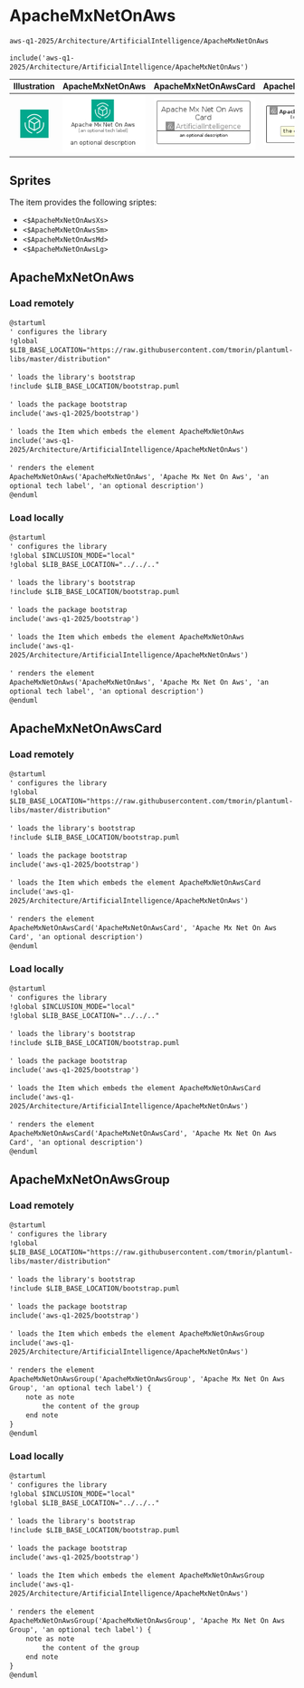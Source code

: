 # ApacheMxNetOnAws


```text
aws-q1-2025/Architecture/ArtificialIntelligence/ApacheMxNetOnAws
```

```text
include('aws-q1-2025/Architecture/ArtificialIntelligence/ApacheMxNetOnAws')
```



| Illustration | ApacheMxNetOnAws | ApacheMxNetOnAwsCard | ApacheMxNetOnAwsGroup |
| :---: | :---: | :---: | :---: |
| ![illustration for Illustration](../../../aws-q1-2025/Architecture/ArtificialIntelligence/ApacheMxNetOnAws.png) | ![illustration for ApacheMxNetOnAws](../../../aws-q1-2025/Architecture/ArtificialIntelligence/ApacheMxNetOnAws.Local.png) | ![illustration for ApacheMxNetOnAwsCard](../../../aws-q1-2025/Architecture/ArtificialIntelligence/ApacheMxNetOnAwsCard.Local.png) | ![illustration for ApacheMxNetOnAwsGroup](../../../aws-q1-2025/Architecture/ArtificialIntelligence/ApacheMxNetOnAwsGroup.Local.png) |



## Sprites
The item provides the following sriptes:

- `<$ApacheMxNetOnAwsXs>`
- `<$ApacheMxNetOnAwsSm>`
- `<$ApacheMxNetOnAwsMd>`
- `<$ApacheMxNetOnAwsLg>`





## ApacheMxNetOnAws

### Load remotely
```plantuml
@startuml
' configures the library
!global $LIB_BASE_LOCATION="https://raw.githubusercontent.com/tmorin/plantuml-libs/master/distribution"

' loads the library's bootstrap
!include $LIB_BASE_LOCATION/bootstrap.puml

' loads the package bootstrap
include('aws-q1-2025/bootstrap')

' loads the Item which embeds the element ApacheMxNetOnAws
include('aws-q1-2025/Architecture/ArtificialIntelligence/ApacheMxNetOnAws')

' renders the element
ApacheMxNetOnAws('ApacheMxNetOnAws', 'Apache Mx Net On Aws', 'an optional tech label', 'an optional description')
@enduml
```

### Load locally
```plantuml
@startuml
' configures the library
!global $INCLUSION_MODE="local"
!global $LIB_BASE_LOCATION="../../.."

' loads the library's bootstrap
!include $LIB_BASE_LOCATION/bootstrap.puml

' loads the package bootstrap
include('aws-q1-2025/bootstrap')

' loads the Item which embeds the element ApacheMxNetOnAws
include('aws-q1-2025/Architecture/ArtificialIntelligence/ApacheMxNetOnAws')

' renders the element
ApacheMxNetOnAws('ApacheMxNetOnAws', 'Apache Mx Net On Aws', 'an optional tech label', 'an optional description')
@enduml
```

## ApacheMxNetOnAwsCard

### Load remotely
```plantuml
@startuml
' configures the library
!global $LIB_BASE_LOCATION="https://raw.githubusercontent.com/tmorin/plantuml-libs/master/distribution"

' loads the library's bootstrap
!include $LIB_BASE_LOCATION/bootstrap.puml

' loads the package bootstrap
include('aws-q1-2025/bootstrap')

' loads the Item which embeds the element ApacheMxNetOnAwsCard
include('aws-q1-2025/Architecture/ArtificialIntelligence/ApacheMxNetOnAws')

' renders the element
ApacheMxNetOnAwsCard('ApacheMxNetOnAwsCard', 'Apache Mx Net On Aws Card', 'an optional description')
@enduml
```

### Load locally
```plantuml
@startuml
' configures the library
!global $INCLUSION_MODE="local"
!global $LIB_BASE_LOCATION="../../.."

' loads the library's bootstrap
!include $LIB_BASE_LOCATION/bootstrap.puml

' loads the package bootstrap
include('aws-q1-2025/bootstrap')

' loads the Item which embeds the element ApacheMxNetOnAwsCard
include('aws-q1-2025/Architecture/ArtificialIntelligence/ApacheMxNetOnAws')

' renders the element
ApacheMxNetOnAwsCard('ApacheMxNetOnAwsCard', 'Apache Mx Net On Aws Card', 'an optional description')
@enduml
```

## ApacheMxNetOnAwsGroup

### Load remotely
```plantuml
@startuml
' configures the library
!global $LIB_BASE_LOCATION="https://raw.githubusercontent.com/tmorin/plantuml-libs/master/distribution"

' loads the library's bootstrap
!include $LIB_BASE_LOCATION/bootstrap.puml

' loads the package bootstrap
include('aws-q1-2025/bootstrap')

' loads the Item which embeds the element ApacheMxNetOnAwsGroup
include('aws-q1-2025/Architecture/ArtificialIntelligence/ApacheMxNetOnAws')

' renders the element
ApacheMxNetOnAwsGroup('ApacheMxNetOnAwsGroup', 'Apache Mx Net On Aws Group', 'an optional tech label') {
    note as note
        the content of the group
    end note
}
@enduml
```

### Load locally
```plantuml
@startuml
' configures the library
!global $INCLUSION_MODE="local"
!global $LIB_BASE_LOCATION="../../.."

' loads the library's bootstrap
!include $LIB_BASE_LOCATION/bootstrap.puml

' loads the package bootstrap
include('aws-q1-2025/bootstrap')

' loads the Item which embeds the element ApacheMxNetOnAwsGroup
include('aws-q1-2025/Architecture/ArtificialIntelligence/ApacheMxNetOnAws')

' renders the element
ApacheMxNetOnAwsGroup('ApacheMxNetOnAwsGroup', 'Apache Mx Net On Aws Group', 'an optional tech label') {
    note as note
        the content of the group
    end note
}
@enduml
```

